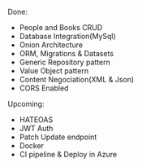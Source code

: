 ﻿Done:
- People and Books CRUD
- Database Integration(MySql)
- Onion Architecture
- ORM, Migrations & Datasets
- Generic Repository pattern
- Value Object pattern
- Content Negociation(XML & Json)
- CORS Enabled

Upcoming:
- HATEOAS
- JWT Auth
- Patch Update endpoint
- Docker
- CI pipeline & Deploy in Azure